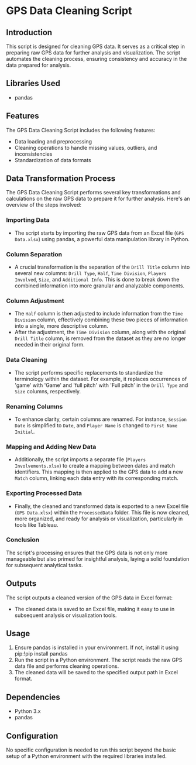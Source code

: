 # GPS Data Cleaning Script

## Introduction

This script is designed for cleaning GPS data. It serves as a critical step in preparing raw GPS data for further analysis and visualization. The script automates the cleaning process, ensuring consistency and accuracy in the data prepared for analysis.

## Libraries Used

- pandas

## Features

The GPS Data Cleaning Script includes the following features:
- Data loading and preprocessing
- Cleaning operations to handle missing values, outliers, and inconsistencies
- Standardization of data formats

## Data Transformation Process

The GPS Data Cleaning Script performs several key transformations and calculations on the raw GPS data to prepare it for further analysis. Here's an overview of the steps involved:

### Importing Data

- The script starts by importing the raw GPS data from an Excel file (`GPS Data.xlsx`) using pandas, a powerful data manipulation library in Python.

### Column Separation

- A crucial transformation is the separation of the `Drill Title` column into several new columns: `Drill Type`, `Half`, `Time Division`, `Players Involved`, `Size`, and `Additional Info`. This is done to break down the combined information into more granular and analyzable components.

### Column Adjustment

- The `Half` column is then adjusted to include information from the `Time Division` column, effectively combining these two pieces of information into a single, more descriptive column.
- After the adjustment, the `Time Division` column, along with the original `Drill Title` column, is removed from the dataset as they are no longer needed in their original form.

### Data Cleaning

- The script performs specific replacements to standardize the terminology within the dataset. For example, it replaces occurrences of 'game' with 'Game' and 'full pitch' with 'Full pitch' in the `Drill Type` and `Size` columns, respectively.

### Renaming Columns

- To enhance clarity, certain columns are renamed. For instance, `Session Date` is simplified to `Date`, and `Player Name` is changed to `First Name Initial`.

### Mapping and Adding New Data

- Additionally, the script imports a separate file (`Players Involvements.xlsx`) to create a mapping between dates and match identifiers. This mapping is then applied to the GPS data to add a new `Match` column, linking each data entry with its corresponding match.

### Exporting Processed Data

- Finally, the cleaned and transformed data is exported to a new Excel file (`GPS Data.xlsx`) within the `ProcessedData` folder. This file is now cleaned, more organized, and ready for analysis or visualization, particularly in tools like Tableau.

### Conclusion

The script's processing ensures that the GPS data is not only more manageable but also primed for insightful analysis, laying a solid foundation for subsequent analytical tasks.

## Outputs

The script outputs a cleaned version of the GPS data in Excel format:
- The cleaned data is saved to an Excel file, making it easy to use in subsequent analysis or visualization tools.

## Usage

1. Ensure pandas is installed in your environment. If not, install it using pip:!pip install pandas
2. Run the script in a Python environment. The script reads the raw GPS data file and performs cleaning operations.
3. The cleaned data will be saved to the specified output path in Excel format.

## Dependencies

- Python 3.x
- pandas

## Configuration

No specific configuration is needed to run this script beyond the basic setup of a Python environment with the required libraries installed.

